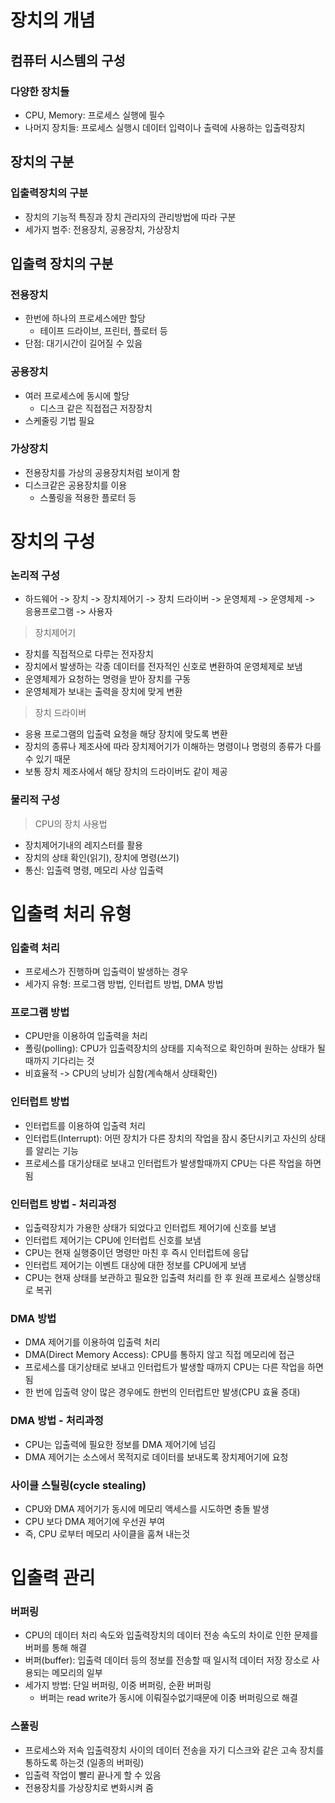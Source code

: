 # 장치의 개념
## 컴퓨터 시스템의 구성
### 다양한 장치들
- CPU, Memory: 프로세스 실행에 필수
- 나머지 장치들: 프로세스 실행시 데이터 입력이나 출력에 사용하는 입출력장치

## 장치의 구분
### 입출력장치의 구분
- 장치의 기능적 특징과 장치 관리자의 관리방법에 따라 구분
- 세가지 범주: 전용장치, 공용장치, 가상장치

## 입출력 장치의 구분
### 전용장치
- 한번에 하나의 프로세스에만 할당
  - 테이프 드라이브, 프린터, 플로터 등
- 단점: 대기시간이 길어질 수 있음

### 공용장치
- 여러 프로세스에 동시에 할당
  - 디스크 같은 직접접근 저장장치
- 스케줄링 기법 필요

### 가상장치
- 전용장치를 가상의 공용장치처럼 보이게 함
- 디스크같은 공용장치를 이용
  - 스풀링을 적용한 플로터 등

# 장치의 구성
### 논리적 구성
- 하드웨어 -> 장치 -> 장치제어기 -> 장치 드라이버 -> 운영체제 -> 운영체제 -> 응용프로그램 -> 사용자

> 장치제어기
- 장치를 직접적으로 다루는 전자장치
- 장치에서 발생하는 각종 데이터를 전자적인 신호로 변환하여 운영체제로 보냄
- 운영체제가 요청하는 명령을 받아 장치를 구동
- 운영체제가 보내는 출력을 장치에 맞게 변환

> 장치 드라이버
- 응용 프로그램의 입출력 요청을 해당 장치에 맞도록 변환
- 장치의 종류나 제조사에 따라 장치제어기가 이해하는 명령이나 명령의 종류가 다를 수 있기 때문
- 보통 장치 제조사에서 해당 장치의 드라이버도 같이 제공

### 물리적 구성
> CPU의 장치 사용법
- 장치제어기내의 레지스터를 활용
- 장치의 상태 확인(읽기), 장치에 명령(쓰기)
- 통신: 입출력 명령, 메모리 사상 입출력

# 입출력 처리 유형
### 입출력 처리
- 프로세스가 진행하며 입출력이 발생하는 경우
- 세가지 유형: 프로그램 방법, 인터럽트 방법, DMA 방법

### 프로그램 방법
- CPU만을 이용하여 입출력을 처리
- 폴링(polling): CPU가 입출력장치의 상태를 지속적으로 확인하며 원하는 상태가 될때까지 기다리는 것
- 비효율적 -> CPU의 낭비가 심함(계속해서 상태확인)

### 인터럽트 방법
- 인터럽트를 이용하여 입출력 처리
- 인터럽트(Interrupt): 어떤 장치가 다른 장치의 작업을 잠시 중단시키고 자신의 상태를 알리는 기능
- 프로세스를 대기상태로 보내고 인터럽트가 발생할때까지 CPU는 다른 작업을 하면 됨

### 인터럽트 방법 - 처리과정
- 입출력장치가 가용한 상태가 되었다고 인터럽트 제어기에 신호를 보냄
- 인터럽트 제어기는 CPU에 인터럽트 신호를 보냄
- CPU는 현재 실행중이던 명령만 마친 후 즉시 인터럽트에 응답
- 인터럽트 제어기는 이벤트 대상에 대한 정보를 CPU에게 보냄
- CPU는 현재 상태를 보관하고 필요한 입출력 처리를 한 후 원래 프로세스 실행상태로 복귀

### DMA 방법
- DMA 제어기를 이용하여 입출력 처리
- DMA(Direct Memory Access): CPU를 통하지 않고 직접 메모리에 접근
- 프로세스를 대기상태로 보내고 인터럽트가 발생할 때까지 CPU는 다른 작업을 하면 됨
- 한 번에 입출력 양이 많은 경우에도 한번의 인터럽트만 발생(CPU 효율 증대)

### DMA 방법 - 처리과정
- CPU는 입출력에 필요한 정보를 DMA 제어기에 넘김
- DMA 제어기는 소스에서 목적지로 데이터를 보내도록 장치제어기에 요청

### 사이클 스틸링(cycle stealing)
- CPU와 DMA 제어기가 동시에 메모리 액세스를 시도하면 충돌 발생
- CPU 보다 DMA 제어기에 우선권 부여
- 즉, CPU 로부터 메모리 사이클을 훔쳐 내는것

# 입출력 관리
### 버퍼링
- CPU의 데이터 처리 속도와 입출력장치의 데이터 전송 속도의 차이로 인한 문제를 버퍼를 통해 해결
- 버퍼(buffer): 입출력 데이터 등의 정보를 전송할 때 일시적 데이터 저장 장소로 사용되는 메모리의 일부
- 세가지 방법: 단일 버퍼링, 이중 버퍼링, 순환 버퍼링
  - 버퍼는 read write가 동시에 이뤄질수없기때문에 이중 버퍼링으로 해결

### 스풀링
- 프로세스와 저속 입출력장치 사이의 데이터 전송을 자기 디스크와 같은 고속 장치를 통하도록 하는것 (일종의 버퍼링)
- 입출력 작업이 빨리 끝나게 할 수 있음
- 전용장치를 가상장치로 변화시켜 줌
